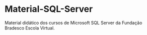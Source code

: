 # Material-SQL-Server
 Material didático dos cursos de Microsoft SQL Server da Fundação Bradesco Escola Virtual. 
